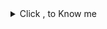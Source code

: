 <details>
<summary>Click , to Know me</summary>

| KEY           |                                            VALUE            |
|--------------:|-------------------------------------------------------------|
| Language      | Javascript , TypeScript                                     |
| FrameWork     | Nestjs , ExpressJs , fastify                                |
| MicroService  | RabbitMq , gRPC                                             |
| DataBase      | MongoDB , Mysql , sqlite , Postgres , Redis , ElasticSearch |
| API           | Postman , Insomnia , OpenApi , GraphQL , Swagger            |
| Architectures | MVC , onion , SOLID                                         |
| RealTime      | socket.io                                                   |
| DevOps        | Docker                                                      |
| OS            | Linux                                                       |      


</details>
